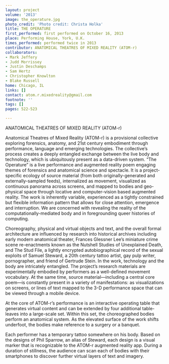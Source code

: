 ```yaml
---
layout: project
volume: '2013'
image: the_operature.jpg
photo_credit: 'Photo credit: Christa Holka'
title: THE OPERATURE
first_performed: first performed on October 16, 2013
place: Performing House, York, U.K.
times_performed: performed twice in 2013
contributor: ANATOMICAL THEATRES OF MIXED REALITY (ATOM-r)
collaborators:
- Mark Jeffery
- Judd Morrissey
- Justin Deschamps
- Sam Hertz
- Christopher Knowlton
- Blake Russell
home: Chicago, IL
links: []
contact: atom.r.mixedreality@gmail.com
footnote: ''
tags: []
pages: 522-523

---
```


ANATOMICAL THEATRES OF MIXED REALITY (ATOM-r)

Anatomical Theatres of Mixed Reality (ATOM-r) is a provisional collective exploring forensics, anatomy, and 21st century embodiment through performance, language and emerging technologies. The collective’s process creates a deeply entangled exchange between the live body and technology, which is ubiquitously present as a data-driven system. “The Operature” is a live performance and augmented reality poem engaging themes of forensics and anatomical science and spectacle. It is a project-specific ecology of source material (from both originally-generated and externally-sampled feeds), internalized as movement, visualized as continuous panorama across screens, and mapped to bodies and geo-physical space through locative and computer-vision based augmented reality. The work is inherently variable, experienced as a tightly constrained but flexible information pattern that allows for close attention, emergence and interruption. We are concerned with revealing the reality of the computationally-mediated body and in foregrounding queer histories of computing.

Choreography, physical and virtual objects and text, and the overall formal architecture are influenced by research into historical archives including early modern anatomical theater, Frances Glessner Lee’s miniature crime scene re-enactments known as the Nutshell Studies of Unexplained Death, and The Stud File, a lightly encrypted autobiographical record of the sexual exploits of Samuel Steward, a 20th century tattoo artist, gay pulp writer, pornographer, and friend of Gertrude Stein. In the work, technology and the body are intricately entangled. The project’s research materials are experimentally embodied by performers as a well-defined movement vocabulary. At the same time, source material—including a central core poem—is constantly present in a variety of manifestations: as visualizations on screens, or lines of text mapped to the 3-D performance space that can be viewed through a mobile device.

At the core of ATOM-r’s performance is an interactive operating table that generates virtual content and can be extended by four additional table-leaves into a large-scale set. Within this set, the choreographed bodies perform an anatomical system. As the elevated surface of the work shifts underfoot, the bodies make reference to a surgery or a banquet.

Each performer has a temporary tattoo somewhere on his body. Based on the designs of Phil Sparrow, an alias of Steward, each design is a visual marker that is recognizable to the ATOM-r augmented reality app. During a duration of stillness, the audience can scan each of bodies with their smartphones to discover further virtual layers of text and imagery.
